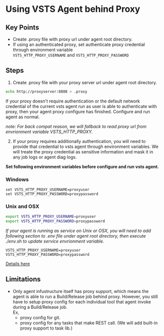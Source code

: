 # Using VSTS Agent behind Proxy

## Key Points
  - Create .proxy file with proxy url under agent root directory.  
  - If using an authenticated proxy, set authenticate proxy credential through environment variable   
    `VSTS_HTTP_PROXY_USERNAME` and `VSTS_HTTP_PROXY_PASSWORD`  

## Steps
  1. Create .proxy file with your proxy server url under agent root directory.  
  
  ```bash
  echo http://proxyserver:8888 > .proxy
  ```  
  
  If your proxy doesn't require authentication or the default network credential of the current vsts agent run as user is able to authenticate with proxy, then your agent proxy configure has finished. Configure and run agent as normal.  
  
  *note: For back compat reason, we will fallback to read proxy url from envrionment variable VSTS_HTTP_PROXY.*
  
  2. If your proxy requires additionally authentication, you will need to provide that credential to vsts agent through environment variables. We will treate the proxy credential as sensitive information and mask it in any job logs or agent diag logs.  
  
  **Set following environment variables before configure and run vsts agent.**  
### Windows  
  ```batch
  set VSTS_HTTP_PROXY_USERNAME=proxyuser
  set VSTS_HTTP_PROXY_PASSWORD=proxypassword
  ```  
   
### Unix and OSX  
  ```bash
  export VSTS_HTTP_PROXY_USERNAME=proxyuser
  export VSTS_HTTP_PROXY_PASSWORD=proxypassword
  ```  
  
  *If your agent is running as service on Unix or OSX, you will need to add following section to .env file under agent root directory, then execute ./env.sh to update service envrionment variable.*
  ```
  VSTS_HTTP_PROXY_USERNAME=proxyuser
  VSTS_HTTP_PROXY_PASSWORD=proxypassword
  ```
  [Details here](nixsvc.md#setting-the-environment)
  
## Limitations  
  - Only agent infustructure itself has proxy support, which means the agent is able to run a Build/Release job behind proxy. However, you still have to setup proxy config for each individual tool that agent invoke during a Build/Release job.  
    Ex, 
      - proxy config for git.
      - proxy config for any tasks that make REST call. (We will add built-in proxy support to task lib.)
  
  
  
